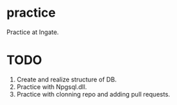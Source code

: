 practice
========

Practice at Ingate.

TODO
====

  1. Create and realize structure of DB.
  2. Practice with Npgsql.dll.
  3. Practice with clonning repo and adding pull requests.
